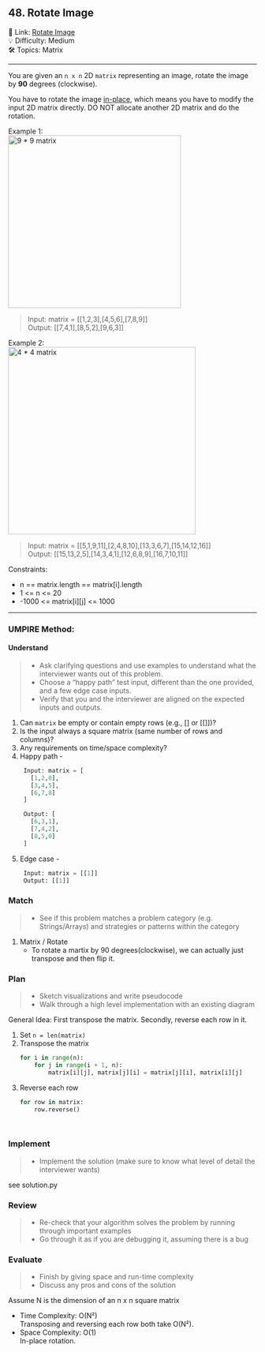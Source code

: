 ## 48. Rotate Image
🔗 Link: [Rotate Image](https://leetcode.com/problems/rotate-image/description/)<br>
💡 Difficulty: Medium<br>
🛠️ Topics: Matrix<br>

<hr>

You are given an `n x n` 2D `matrix` representing an image, rotate the image by **90** degrees (clockwise).

You have to rotate the image [in-place](https://en.wikipedia.org/wiki/In-place_algorithm), which means you have to modify the input 2D matrix directly. DO NOT allocate another 2D matrix and do the rotation.<br>


Example 1:<br>
<img src="https://github.com/user-attachments/assets/89d15b46-d99d-4988-827c-ce963574000e" alt="9 * 9 matrix" width="350" />

>Input: matrix = [[1,2,3],[4,5,6],[7,8,9]]<br>
Output: [[7,4,1],[8,5,2],[9,6,3]]<br>


Example 2:<br>
<img src="https://github.com/user-attachments/assets/f8b11079-8733-48f7-967a-d304b2016c6a" alt="4 * 4 matrix" width="380"/>


>Input: matrix = [[5,1,9,11],[2,4,8,10],[13,3,6,7],[15,14,12,16]]<br>
Output: [[15,13,2,5],[14,3,4,1],[12,6,8,9],[16,7,10,11]]<br>


Constraints:<br>

- n == matrix.length == matrix[i].length
- 1 <= n <= 20
- -1000 <= matrix[i][j] <= 1000

<hr>

### UMPIRE Method:
#### Understand

> - Ask clarifying questions and use examples to understand what the interviewer wants out of this problem.
> - Choose a “happy path” test input, different than the one provided, and a few edge case inputs. 
> - Verify that you and the interviewer are aligned on the expected inputs and outputs.
1. Can `matrix` be empty or contain empty rows (e.g., [] or [[]])?<br>
2. Is the input always a square matrix (same number of rows and columns)?<br>
3. Any requirements on time/space complexity?<br>
4. Happy path -
   ```python
    Input: matrix = [
      [1,2,0],
      [3,4,5],
      [6,7,8]
    ]

    Output: [
      [6,3,1],
      [7,4,2],
      [8,5,0]
    ]

   ```
5. Edge case -
   ```python
    Input: matrix = [[1]]
    Output: [[1]]
   ```

### Match
> - See if this problem matches a problem category (e.g. Strings/Arrays) and strategies or patterns within the category
1. Matrix / Rotate
   - To rotate a martix by 90 degrees(clockwise), we can actually just transpose and then flip it.
   
### Plan
> - Sketch visualizations and write pseudocode
> - Walk through a high level implementation with an existing diagram

General Idea: First transpose the matrix. Secondly, reverse each row in it.<br>

1) Set `n = len(matrix)`
2) Transpose the matrix
   ```python
   for i in range(n):
       for j in range(i + 1, n):
           matrix[i][j], matrix[j][i] = matrix[j][i], matrix[i][j]
3) Reverse each row
   ```python
   for row in matrix:
       row.reverse()

    
### Implement
> - Implement the solution (make sure to know what level of detail the interviewer wants)

see solution.py

### Review
> - Re-check that your algorithm solves the problem by running through important examples
> - Go through it as if you are debugging it, assuming there is a bug
### Evaluate
> - Finish by giving space and run-time complexity
> - Discuss any pros and cons of the solution

Assume N is the dimension of an n x n square matrix

- Time Complexity: O(N²)<br>
  Transposing and reversing each row both take O(N²). <br>
- Space Complexity: O(1)<br>
  In-place rotation. <br>
